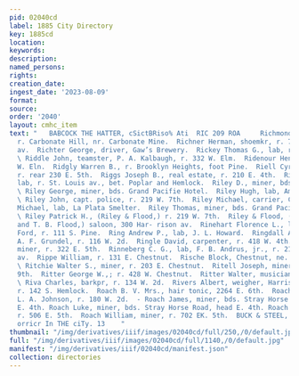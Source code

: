 ```yaml
---
pid: 02040cd
label: 1885 City Directory
key: 1885cd
location: 
keywords: 
description: 
named_persons: 
rights: 
creation_date: 
ingest_date: '2023-08-09'
format: 
source: 
order: '2040'
layout: cmhc_item
text: "   BABCOCK THE HATTER, cSictBRiso% Ati  RIC 209 ROA     Richmond William O.,
  r. Carbonate Hill, nr. Carbonate Mine.  Richner Herman, shoemkr, r. 710 Harrison
  av.  Richter George, driver, Gaw’s Brewery.  Rickey Thomas G., lab, r.714 W. Elm.
  \ Riddle John, teamster, P. A. Kalbaugh, r. 332 W. Elm.  Ridenour Henry C., r. 137
  W. Eln.  Ridgly Warren B., r. Brooklyn Heights, foot Pine.  Riell Cyrus, mining,
  r. rear 230 E. 5th.  Riggs Joseph B., real estate, r. 210 E. 4th.  Riggs Josiah,
  lab, r. St. Louis av., bet. Poplar and Hemlock.  Riley D., miner, bds. 120 E. 3d.
  \ Riley George, miner, bds. Grand Pacifie Hotel.  Riley Hugh, lab, American Smelter.
  \ Riley John, capt. police, r. 219 W. 7th.  Riley Michael, carrier, Chronicle.  Riley
  Michael, lab, La Plata Smelter.  Riley Thomas, miner, bds. Grand Pacitic Hotel.
  \ Riley Patrick H., (Riley & Flood,) r. 219 W. 7th.  Riley & Flood, (P. H. Riley
  and T. B. Flood,) saloon, 300 Har- rison av.  Rinehart Florence L., lab, Thomas
  Ford, r. 111 S. Pine.  Ring Andrew P., lab, J. L. Howard.  Ringdall Andrew J., barkpr,
  A. F. Grundel, r. 116 W. 2d.  Ringle David, carpenter, r. 418 W. 4th.  Rinker Thomas,
  miner, r. 322 E. 5th.  Rinneberg C. G., lab, F. B. Andrus, jr., r. 213 Harrison
  av.  Rippe William, r. 131 E. Chestnut.  Rische Block, Chestnut, ne. cor. Pine.
  \ Ritchie Walter S., miner, r. 203 E. Chestnut.  Ritell Joseph, miner, r. 141 E.
  9th.  Ritter George W.,; r. 428 W. Chestnut.  Ritter Walter, musician, 104 W. 2d.
  \ Riva Charles, barkpr, r. 134 W. 2d.  Rivers Albert, weigher, Harrison Red. Wks.,
  r. 142 S. Hemlock.  Roach B. V. Mrs., hair tonic, 2264 E. 6th.  Roach Charles, musician,
  L. A. Johnson, r. 180 W. 2d.  - Roach James, miner, bds. Stray Horse Road, head
  E. 4th. Roach Luke, miner, bds. Stray Horse Road, head E. 4th. Roach Michael, miner,
  r. 506 E. 5th.  Roach William, miner, r. 702 EK. 5th.  BUCK & STEEL, ‘tnsuzance
  orricr In THE ciTy. 13    "
thumbnail: "/img/derivatives/iiif/images/02040cd/full/250,/0/default.jpg"
full: "/img/derivatives/iiif/images/02040cd/full/1140,/0/default.jpg"
manifest: "/img/derivatives/iiif/02040cd/manifest.json"
collection: directories
---
```


